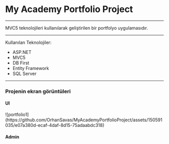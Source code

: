 <H1>My Academy Portfolio Project</H1>
<hr>

MVC5 teknolojileri kullanılarak geliştirilen bir portfolyo uygulamasıdır.
<hr>


Kullanılan Teknolojiler:
* ASP.NET
* MVC5
* DB First
* Entity Framework
* SQL Server

<hr>

<h3>Projenin ekran görüntüleri</h3>

<h4>UI</h4>
![portfolio1](https://github.com/OrhanSavas/MyAcademyPortfolioProject/assets/150591035/e07a380d-ecaf-4daf-8d15-75adaabdc318)


<h4>Admin</h4>

